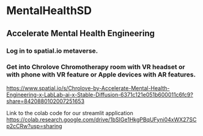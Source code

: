 # MentalHealthSD
## Accelerate Mental Health Engineering



### Log in to spatial.io metaverse. 
### Get into Chrolove Chromotherapy room with VR headset or with phone with VR feature or Apple devices with AR features. 

https://www.spatial.io/s/Chrolove-by-Accelerate-Mental-Health-Engineering-x-LabLab-ai-x-Stable-Diffusion-6371c121e051b600011c6fc9?share=8420880102007251653 

Link to the colab code for our streamlit application
https://colab.research.google.com/drive/1bSIGe1HkgPBqUFyni04xWX27SCp2cCRw?usp=sharing
